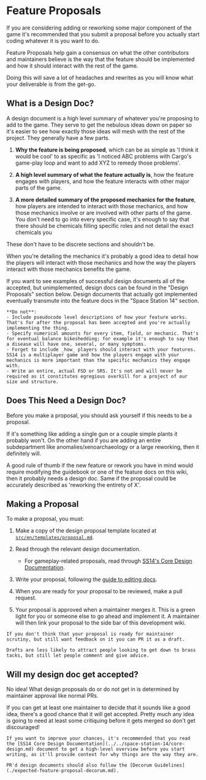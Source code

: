 # Feature Proposals

If you are considering adding or reworking some major component of the game it's recommended that you submit a proposal before you actually start coding whatever it is you want to do.

Feature Proposals help gain a consensus on what the other contributors and maintainers believe is the way that the feature should be implemented and how it should interact with the rest of the game.

Doing this will save a lot of headaches and rewrites as you will know what your deliverable is from the get-go.

## What is a Design Doc?

A design document is a high level summary of whatever you're proposing to add to the game. They serve to get the nebulous ideas down on paper so it's easier to see how exactly those ideas will mesh with the rest of the project. They generally have a few parts.

1. **Why the feature is being proposed**, which can be as simple as 'I think it would be cool' to as specific as 'I noticed ABC problems with Cargo's game-play loop and want to add XYZ to remedy those problems'.

2. **A high level summary of what the feature actually is**, how the feature engages with players, and how the feature interacts with other major parts of the game.

3. **A more detailed summary of the proposed mechanics for the feature**, how players are intended to interact with those mechanics, and how those mechanics involve or are involved with other parts of the game. You don't need to go into every specific case, it's enough to say that there should be chemicals filling specific roles and not detail the exact chemicals you

These don't have to be discrete sections and shouldn't be.

When you're detailing the mechanics it's probably a good idea to detail how the players will interact with those mechanics and how the way the players interact with those mechanics benefits the game.

If you want to see examples of successful design documents all of the accepted, but unimplemented, design docs can be found in the "Design Proposals" section below.
Design documents that actually got implemented eventually transmute into the feature docs in the "Space Station 14" section.

```admonish warning
**Do not**:
- Include pseudocode level descriptions of how your feature works. That's for after the proposal has been accepted and you're actually implementing the thing.
- Specify numerical amounts for every item, field, or mechanic. That's for eventual balance bikeshedding; for example it's enough to say that a disease will have one, several, or many symptoms.
- Forget to include _how_ players should interact with your features. SS14 is a multiplayer game and how the players engage with your mechanics is more important than the specific mechanics they engage with.
- Write an entire, actual FSD or SRS. It's not and will never be required as it constitutes egregious overkill for a project of our size and structure.
```

## Does This Need a Design Doc?

Before you make a proposal, you should ask yourself if this needs to be a proposal.

If it's something like adding a single gun or a couple simple plants it probably won't. On the other hand if you are adding an entire subdepartment like anomalies/xenoarchaeology or a large reworking, then it definitely will.

A good rule of thumb if the new feature or rework you have in mind would require modifying the guidebook or one of the feature docs on this wiki, then it probably needs a design doc. Same if the proposal could be accurately described as 'reworking the entirety of X'.

## Making a Proposal

To make a proposal, you must:

1. Make a copy of the design proposal template located at [`src/en/templates/proposal.md`](https://github.com/space-wizards/docs/blob/master/src/en/templates/proposal.md).

2. Read through the relevant design documentation.

   - For gameplay-related proposals, read through [SS14's Core Design Documentation](../../space-station-14/core-design.md).

3. Write your proposal, following the [guide to editing docs](../../meta/guide-to-editing-docs.md).

4. When you are ready for your proposal to be reviewed, make a pull request.

5. Your proposal is approved when a maintainer merges it. This is a green light for you or someone else to go ahead and implement it. A maintainer will then link your proposal to the side bar of this development wiki.

```admonish tip "Unfinished Proposals"
If you don't think that your proposal is ready for maintainer scrutiny, but still want feedback on it you can PR it as a draft.

Drafts are less likely to attract people looking to get down to brass tacks, but still let people comment and give advice.
```

## Will my design doc get accepted?

No idea! What design proposals do or do not get in is determined by maintainer approval like normal PRs.

If you can get at least one maintainer to decide that it sounds like a good idea, there's a good chance that it will get accepted. Pretty much any idea is going to need at least some critiquing before it gets merged so don't get discouraged!

```admonish tip "Design Principles"
If you want to improve your chances, it's recommended that you read the [SS14 Core Design Documentation](../../space-station-14/core-design.md) document to get a high-level overview before you start writing, as it'll provide context for why things are the way they are.

PR'd design documents should also follow the [Decorum Guidelines](./expected-feature-proposal-decorum.md).
```
